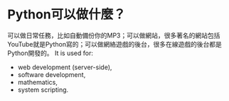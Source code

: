 # Python可以做什麼？
可以做日常任務，比如自動備份你的MP3；可以做網站，很多著名的網站包括YouTube就是Python寫的；可以做網絡遊戲的後台，很多在線遊戲的後台都是Python開發的。
It is used for:
* web development (server-side),
* software development,
* mathematics,
* system scripting.